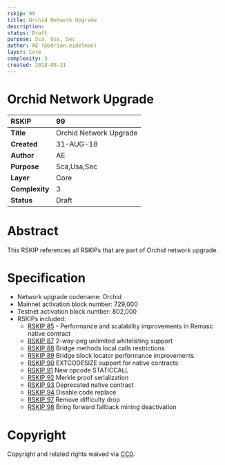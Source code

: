 ```yaml
---
rskip: 99
title: Orchid Network Upgrade
description: 
status: Draft
purpose: Sca, Usa, Sec
author: AE (@adrian.eidelman)
layer: Core
complexity: 3
created: 2018-08-31
---
```

# Orchid Network Upgrade

|RSKIP          |99           |
| :------------ |:-------------|
|**Title**      |Orchid Network Upgrade |
|**Created**    |31-AUG-18 |
|**Author**     |AE |
|**Purpose**    |Sca,Usa,Sec |
|**Layer**      |Core |
|**Complexity** |3 |
|**Status**     |Draft |

# **Abstract**

This RSKIP references all RSKIPs that are part of Orchid network upgrade.

# **Specification**

- Network upgrade codename: Orchid
- Mainnet activation block number: 729,000
- Testnet activation block number: 802,000
- RSKIPs included:
  - [RSKIP 85](RSKIP85.md) - Performance and scalability improvements in Remasc native contract
  - [RSKIP 87](RSKIP87.md) 2-way-peg unlimited whitelisting support 
  - [RSKIP 88](RSKIP88.md) Bridge methods local calls restrictions
  - [RSKIP 89](RSKIP89.md) Bridge block locator performance improvements
  - [RSKIP 90](RSKIP90.md) EXTCODESIZE support for native contracts
  - [RSKIP 91](RSKIP91.md) New opcode STATICCALL
  - [RSKIP 92](RSKIP92.md) Merkle proof serialization
  - [RSKIP 93](RSKIP93.md) Deprecated native contract
  - [RSKIP 94](RSKIP94.md) Disable code replace
  - [RSKIP 97](RSKIP97.md) Remove difficulty drop
  - [RSKIP 98](RSKIP98.md) Bring forward fallback mining deactivation

# **Copyright**

Copyright and related rights waived via [CC0](https://creativecommons.org/publicdomain/zero/1.0/).
